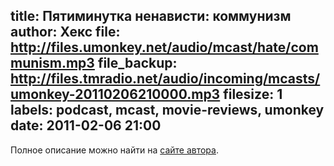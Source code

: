 title: Пятиминутка ненависти: коммунизм
author: Хекс
file: http://files.umonkey.net/audio/mcast/hate/communism.mp3
file_backup: http://files.tmradio.net/audio/incoming/mcasts/umonkey-20110206210000.mp3
filesize: 1
labels: podcast, mcast, movie-reviews, umonkey
date: 2011-02-06 21:00
---
<p>Полное описание можно найти на <a href="http://umonkey.net/hate-communism.html">сайте автора</a>.</p>